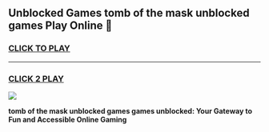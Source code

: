 
## Unblocked Games tomb of the mask unblocked games Play Online 👋
<h3>
<a href="https://news.freeplayer.one?title=tomb_of_the_mask_unblocked_games&ref=17F">CLICK TO PLAY</a></h3>
<hr>

<h3>
<a href="https://news.freeplayer.one?title=tomb_of_the_mask_unblocked_games&ref=17F">CLICK 2 PLAY</a>
  
</h3>

<a href="https://news.freeplayer.one?title=tomb_of_the_mask_unblocked_games&ref=17F/"><img src="https://clearcache.store/games.png"></a>


**tomb of the mask unblocked games games unblocked: Your Gateway to Fun and Accessible Online Gaming**
